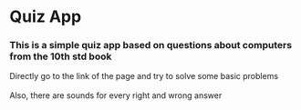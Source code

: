 <h1>Quiz App</h1>

<h3>This is a simple quiz app based on questions about computers from the 10th std book</h3>

<div>Directly go to the link of the page and try to solve some basic problems</div>

<br>
<div>Also, there are sounds for every right and wrong answer </div>
